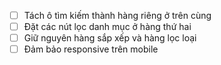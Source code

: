 - [ ] Tách ô tìm kiếm thành hàng riêng ở trên cùng
- [ ] Đặt các nút lọc danh mục ở hàng thứ hai
- [ ] Giữ nguyên hàng sắp xếp và hàng lọc loại
- [ ] Đảm bảo responsive trên mobile
